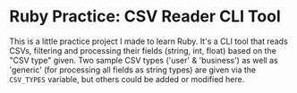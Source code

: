 # Ruby Practice: CSV Reader CLI Tool
This is a little practice project I made to learn Ruby.  It's a CLI tool that reads CSVs, filtering and processing their fields (string, int, float) based on the "CSV type" given.  Two sample CSV types ('user' & 'business') as well as 'generic' (for processing all fields as string types) are given via the `CSV_TYPES` variable, but others could be added or modified here.
